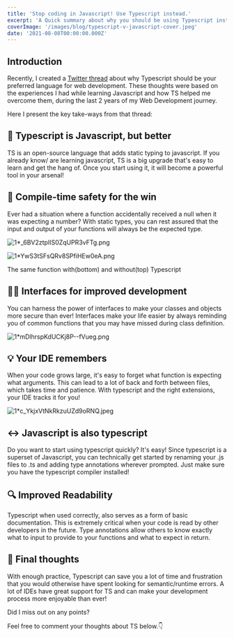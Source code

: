 ```yaml
---
title: 'Stop coding in Javascript! Use Typescript instead.'
excerpt: 'A Quick summary about why you should be using Typescript instead of Vanilla Javascript'
coverImage: '/images/blog/typescript-v-javascript-cover.jpeg'
date: '2021-08-08T00:00:00.000Z'
---
```


## Introduction

Recently, I created a [Twitter thread](https://twitter.com/bhandarkarpawan/status/1418632095530766336?s=21) about why Typescript should be your preferred language for web development. These thoughts were based on the experiences I had while learning Javascript and how TS helped me overcome them, during the last 2 years of my Web Development journey.

Here I present the key take-ways from that thread:

## 💪 Typescript is Javascript, but better 

TS is an open-source language that adds static typing to javascript. If you already know/ are learning javascript, TS is a big upgrade that's easy to learn and get the hang of. Once you start using it, it will become a powerful tool in your arsenal!

## 🙌 Compile-time safety for the win 

Ever had a situation where a function accidentally received a null when it was expecting a number? With static types, you can rest assured that the input and output of your functions will always be the expected type.

![1*_6BV2ztpIIS0ZqUPR3vFTg.png](https://cdn.hashnode.com/res/hashnode/image/upload/v1627819191615/15A9rhgxc.png)

![1*YwS3tSFsQRv8SPfiHEw0eA.png](https://cdn.hashnode.com/res/hashnode/image/upload/v1627819157966/g-cUKf2Xm.png)

The same function with(bottom) and without(top) Typescript

## 🧑‍💻 Interfaces for improved development

You can harness the power of interfaces to make your classes and objects more secure than ever! Interfaces make your life easier by always reminding you of common functions that you may have missed during class definition.

![1*mDlhrspKdUCKj8P--fVueg.png](https://cdn.hashnode.com/res/hashnode/image/upload/v1627819334265/oDtSQua8B.png)

## 💡 Your IDE remembers

When your code grows large, it's easy to forget what function is expecting what arguments. This can lead to a lot of back and forth between files, which takes time and patience. With typescript and the right extensions, your IDE tracks it for you!

![1*c_YkjxVtNkRkzuUZd9oRNQ.jpeg](https://cdn.hashnode.com/res/hashnode/image/upload/v1627819306766/Q6I0SWqzI.jpeg)

## ↔️ Javascript is also typescript

Do you want to start using typescript quickly? It's easy! Since typescript is a superset of Javascript, you can technically get started by renaming your .js files to .ts and adding type annotations wherever prompted. Just make sure you have the typescript compiler installed!

## 🔍 Improved Readability

Typescript when used correctly, also serves as a form of basic documentation. This is extremely critical when your code is read by other developers in the future. Type annotations allow others to know exactly what to input to provide to your functions and what to expect in return.

## 💭 Final thoughts

With enough practice, Typescript can save you a lot of time and frustration that you would otherwise have spent looking for semantic/runtime errors. A lot of IDEs have great support for TS and can make your development process more enjoyable than ever!

Did I miss out on any points?

Feel free to comment your thoughts about TS below.👇
